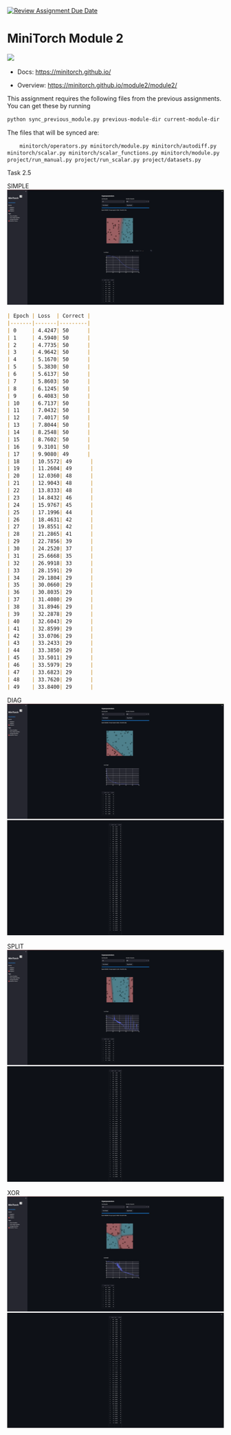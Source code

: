 [![Review Assignment Due Date](https://classroom.github.com/assets/deadline-readme-button-22041afd0340ce965d47ae6ef1cefeee28c7c493a6346c4f15d667ab976d596c.svg)](https://classroom.github.com/a/YFgwt0yY)
# MiniTorch Module 2

<img src="https://minitorch.github.io/minitorch.svg" width="50%">


* Docs: https://minitorch.github.io/

* Overview: https://minitorch.github.io/module2/module2/

This assignment requires the following files from the previous assignments. You can get these by running

```bash
python sync_previous_module.py previous-module-dir current-module-dir
```

The files that will be synced are:

        minitorch/operators.py minitorch/module.py minitorch/autodiff.py minitorch/scalar.py minitorch/scalar_functions.py minitorch/module.py project/run_manual.py project/run_scalar.py project/datasets.py

Task 2.5

SIMPLE
![SIMPLE](Task2.5_Simple.png)

```markdown
| Epoch | Loss  | Correct |
|-------|-------|---------|
| 0     | 4.4247| 50      |
| 1     | 4.5940| 50      |
| 2     | 4.7735| 50      |
| 3     | 4.9642| 50      |
| 4     | 5.1670| 50      |
| 5     | 5.3830| 50      |
| 6     | 5.6137| 50      |
| 7     | 5.8603| 50      |
| 8     | 6.1245| 50      |
| 9     | 6.4083| 50      |
| 10    | 6.7137| 50      |
| 11    | 7.0432| 50      |
| 12    | 7.4017| 50      |
| 13    | 7.8044| 50      |
| 14    | 8.2548| 50      |
| 15    | 8.7602| 50      |
| 16    | 9.3101| 50      |
| 17    | 9.9080| 49      |
| 18    | 10.5572| 49      |
| 19    | 11.2604| 49      |
| 20    | 12.0360| 48      |
| 21    | 12.9043| 48      |
| 22    | 13.8333| 48      |
| 23    | 14.8432| 46      |
| 24    | 15.9767| 45      |
| 25    | 17.1996| 44      |
| 26    | 18.4631| 42      |
| 27    | 19.8551| 42      |
| 28    | 21.2865| 41      |
| 29    | 22.7856| 39      |
| 30    | 24.2520| 37      |
| 31    | 25.6668| 35      |
| 32    | 26.9918| 33      |
| 33    | 28.1591| 29      |
| 34    | 29.1804| 29      |
| 35    | 30.0660| 29      |
| 36    | 30.8035| 29      |
| 37    | 31.4080| 29      |
| 38    | 31.8946| 29      |
| 39    | 32.2878| 29      |
| 40    | 32.6043| 29      |
| 41    | 32.8599| 29      |
| 42    | 33.0706| 29      |
| 43    | 33.2433| 29      |
| 44    | 33.3850| 29      |
| 45    | 33.5011| 29      |
| 46    | 33.5979| 29      |
| 47    | 33.6823| 29      |
| 48    | 33.7620| 29      |
| 49    | 33.8400| 29      |
```
DIAG
![DIAG](Task2.5_Diag.png)
![DIAG](Task2.5_DiagLog.png)

SPLIT
![SPLIT](Task2.5_Split.png)
![SPLIT](Task2.5_SplitLog.png)

XOR
![XOR](Task2.5_Xor.png)
![XOR](Task2.5_XorLog.png)